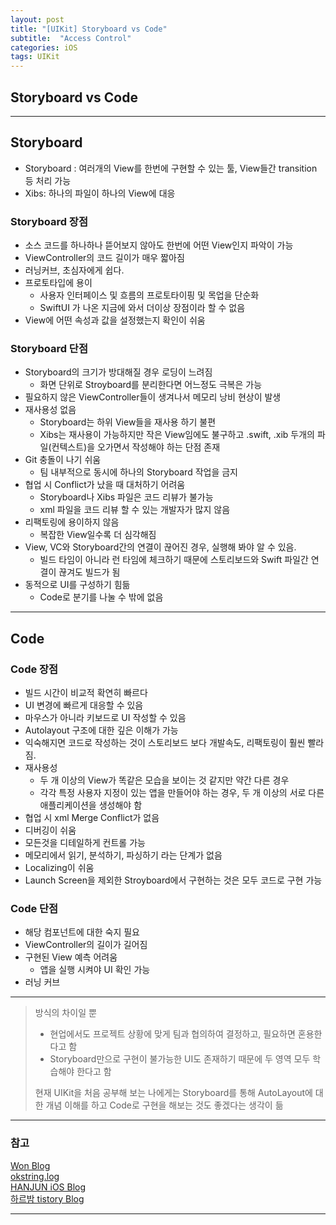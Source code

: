 ```yaml
---
layout: post
title: "[UIKit] Storyboard vs Code"
subtitle:  "Access Control"
categories: iOS
tags: UIKit
---
```

## Storyboard vs Code
  
---  
  
## Storyboard  
  
- Storyboard : 여러개의 View를 한번에 구현할 수 있는 툴, View들간 transition 등 처리 가능  
- Xibs: 하나의 파일이 하나의 View에 대응  

### Storyboard 장점
  
- 소스 코드를 하나하나 뜯어보지 않아도 한번에 어떤 View인지 파악이 가능
- ViewController의 코드 길이가 매우 짧아짐
- 러닝커브, 초심자에게 쉽다.
- 프로토타입에 용이
    - 사용자 인터페이스 및 흐름의 프로토타이핑 및 목업을 단순화
    - SwiftUI 가 나온 지금에 와서 더이상 장점이라 할 수 없음
- View에 어떤 속성과 값을 설정했는지 확인이 쉬움

### Storyboard 단점
  
- Storyboard의 크기가 방대해질 경우 로딩이 느려짐
    - 화면 단위로 Stroyboard를 분리한다면 어느정도 극복은 가능
- 필요하지 않은 ViewController들이 생겨나서 메모리 낭비 현상이 발생
- 재사용성 없음
    - Storyboard는 하위 View들을 재사용 하기 불편
    - Xibs는 재사용이 가능하지만 작은 View임에도 불구하고 .swift, .xib 두개의 파일(컨텍스트)을 오가면서 작성해야 하는 단점 존재
- Git 충돌이 나기 쉬움
    - 팀 내부적으로 동시에 하나의 Storyboard 작업을 금지
- 협업 시 Conflict가 났을 때 대처하기 어려움 
    - Storyboard나 Xibs 파일은 코드 리뷰가 불가능
    - xml 파일을 코드 리뷰 할 수 있는 개발자가 많지 않음
- 리팩토링에 용이하지 않음
    - 복잡한 View일수록 더 심각해짐
- View, VC와 Storyboard간의 연결이 끊어진 경우, 실행해 봐야 알 수 있음.
    - 빌드 타임이 아니라 런 타임에 체크하기 때문에 스토리보드와 Swift 파일간 연결이 끊겨도 빌드가 됨
- 동적으로 UI를 구성하기 힘듦
    - Code로 분기를 나눌 수 밖에 없음
  
---
  
## Code  
  
### Code 장점  
  
- 빌드 시간이 비교적 확연히 빠르다
- UI 변경에 빠르게 대응할 수 있음
- 마우스가 아니라 키보드로 UI 작성할 수 있음
- Autolayout 구조에 대한 깊은 이해가 가능
- 익숙해지면 코드로 작성하는 것이 스토리보드 보다 개발속도, 리팩토링이 훨씬 빨라짐.
- 재사용성
    - 두 개 이상의 View가 똑같은 모습을 보이는 것 같지만 약간 다른 경우
    - 각각 특정 사용자 지정이 있는 앱을 만들어야 하는 경우, 두 개 이상의 서로 다른 애플리케이션을 생성해야 함
- 협업 시 xml Merge Conflict가 없음
- 디버깅이 쉬움
- 모든것을 디테일하게 컨트롤 가능
- 메모리에서 읽기, 분석하기, 파싱하기 라는 단계가 없음
- Localizing이 쉬움
- Launch Screen을 제외한 Stroyboard에서 구현하는 것은 모두 코드로 구현 가능

### Code 단점
  
- 해당 컴포넌트에 대한 숙지 필요
- ViewController의 길이가 길어짐
- 구현된 View 예측 어려움
    - 앱을 실행 시켜야 UI 확인 가능
- 러닝 커브  
  
---
  
> 방식의 차이일 뿐  
> - 현업에서도 프로젝트 상황에 맞게 팀과 협의하여 결정하고, 필요하면 혼용한다고 함  
> - Storyboard만으로 구현이 불가능한 UI도 존재하기 때문에 두 영역 모두 학습해야 한다고 함  
>  
> 현재 UIKit을 처음 공부해 보는 나에게는 Storyboard를 통해 AutoLayout에 대한 개념 이해를 하고 Code로 구현을 해보는 것도 좋겠다는 생각이 듦

  
----  
  
### 참고  
  
[Won Blog](https://trilliwon.medium.com/storyboard-vs-code-510afb519d45)  
[okstring.log](https://velog.io/@okstring/SwiftStoryboard-vs-Code-%EC%9E%A5%EB%8B%A8%EC%A0%90-%EA%B0%84%EB%8B%A8-%EB%B9%84%EA%B5%90)  
[HANJUN iOS Blog](https://h4njun.tistory.com/entry/Storyboard-VS-CodeProgrammatically)  
[하르밤 tistory Blog](https://haarbam.tistory.com/3)  
  
----  
  